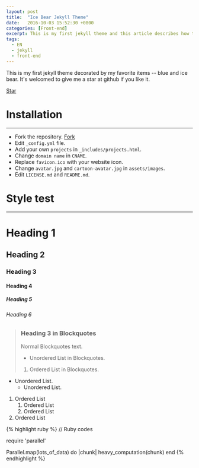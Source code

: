```yaml
---
layout: post
title:  "Ice Bear Jekyll Theme"
date:   2016-10-03 15:52:30 +0800
categories: [Front-end]
excerpt: This is my first jekyll theme and this article describes how to use it.
tags:
  - EN
  - jekyll
  - front-end
---
```

This is my first jekyll theme decorated by my favorite items -- blue and ice bear. It's welcomed to give me a star at github if you like it.

<a class="github-button" href="https://github.com/songkong/Blog/tree/gh-pages" data-count-href="/songkong/Blog/stargazers" data-count-api="/repos/songkong/Blog#stargazers_count" data-count-aria-label="# stargazers on GitHub" aria-label="Star songkong/Blog on GitHub">Star</a>

# Installation
---

* Fork the repository. <a class="github-button" href="https://github.com/songkong/Blog/fork" data-count-href="/songkong/Blog/network" data-count-api="/repos/songkong/Blog#forks_count" data-count-aria-label="# forks on GitHub" aria-label="Fork songkong/Blog on GitHub">Fork</a>
* Edit `_config.yml` file.
* Add your own `projects` in `_includes/projects.html`.
* Change `domain name` in `CNAME`.
* Replace `favicon.ico` with your website icon.
* Change `avatar.jpg` and `cartoon-avatar.jpg` in `assets/images`.
* Edit `LICENSE.md` and `README.md`.

# Style test
---

# Heading 1

## Heading 2

### Heading 3

#### Heading 4

##### Heading 5

###### Heading 6

>### Heading 3 in Blockquotes
>Normal Blockquotes text.
>
>* Unordered List in Blockquotes.
>
>1. Ordered List in Blockquotes.

* Unordered List.
	* Unordered List.

1. Ordered List
	1. Ordered List
	2. Ordered List
2. Ordered List
	
{% highlight ruby %}
// Ruby codes

require 'parallel'

Parallel.map(lots_of_data) do |chunk|
  heavy_computation(chunk)
end
{% endhighlight %}




